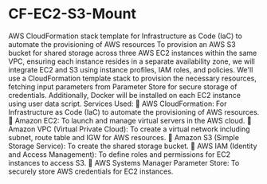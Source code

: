# CF-EC2-S3-Mount
AWS CloudFormation stack template for Infrastructure as Code (IaC) to automate the provisioning of AWS resources
To provision an AWS S3 bucket for shared storage across three AWS EC2 instances within the same VPC, ensuring each instance resides in a separate availability zone, we will integrate EC2 and S3 using instance profiles, IAM roles, and policies. We'll use a CloudFormation template stack to provision the necessary resources, fetching input parameters from Parameter Store for secure storage of credentials. Additionally, Docker will be installed on each EC2 instance using user data script.
Services Used:
	AWS CloudFormation: For Infrastructure as Code (IaC) to automate the provisioning of AWS resources.
	Amazon EC2: To launch and manage virtual servers in the AWS cloud.
	Amazon VPC (Virtual Private Cloud): To create a virtual network including subnet, route table and IGW for AWS resources.
	Amazon S3 (Simple Storage Service): To create the shared storage bucket.
	AWS IAM (Identity and Access Management): To define roles and permissions for EC2 instances to access S3.
	AWS Systems Manager Parameter Store: To securely store AWS credentials for EC2 instances.
